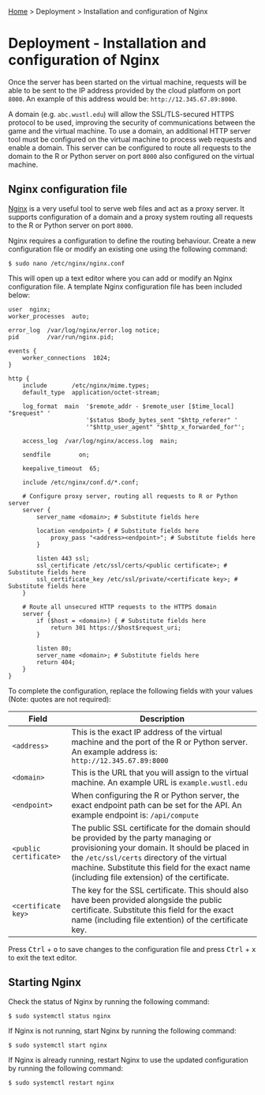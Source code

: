 [Home](../index.md) > Deployment > Installation and configuration of Nginx

# Deployment - Installation and configuration of Nginx

Once the server has been started on the virtual machine, requests will be able to be sent to the IP address provided by the cloud platform on port `8000`. An example of this address would be: `http://12.345.67.89:8000`.

A domain (e.g. `abc.wustl.edu`) will allow the SSL/TLS-secured HTTPS protocol to be used, improving the security of communications between the game and the virtual machine. To use a domain, an additional HTTP server tool must be configured on the virtual machine to process web requests and enable a domain. This server can be configured to route all requests to the domain to the R or Python server on port `8000` also configured on the virtual machine.

## Nginx configuration file

[Nginx](https://nginx.org/en/) is a very useful tool to serve web files and act as a proxy server. It supports configuration of a domain and a proxy system routing all requests to the R or Python server on port `8000`.

Nginx requires a configuration to define the routing behaviour. Create a new configuration file or modify an existing one using the following command:

```Shell
$ sudo nano /etc/nginx/nginx.conf
```

This will open up a text editor where you can add or modify an Nginx configuration file. A template Nginx configuration file has been included below:

```Nginx
user  nginx;
worker_processes  auto;

error_log  /var/log/nginx/error.log notice;
pid        /var/run/nginx.pid;

events {
    worker_connections  1024;
}

http {
    include       /etc/nginx/mime.types;
    default_type  application/octet-stream;

    log_format  main  '$remote_addr - $remote_user [$time_local] "$request" '
                      '$status $body_bytes_sent "$http_referer" '
                      '"$http_user_agent" "$http_x_forwarded_for"';

    access_log  /var/log/nginx/access.log  main;

    sendfile        on;

    keepalive_timeout  65;

    include /etc/nginx/conf.d/*.conf;

    # Configure proxy server, routing all requests to R or Python server
    server {
        server_name <domain>; # Substitute fields here

        location <endpoint> { # Substitute fields here
            proxy_pass "<address><endpoint>"; # Substitute fields here
        }

        listen 443 ssl;
        ssl_certificate /etc/ssl/certs/<public certificate>; # Substitute fields here
        ssl_certificate_key /etc/ssl/private/<certificate key>; # Substitute fields here
    }

    # Route all unsecured HTTP requests to the HTTPS domain
    server {
        if ($host = <domain>) { # Substitute fields here
            return 301 https://$host$request_uri;
        }

        listen 80;
        server_name <domain>; # Substitute fields here
        return 404;
    }
}
```

To complete the configuration, replace the following fields with your values (Note: quotes are not required):

| Field | Description |
| ----- | ----------- |
| `<address>` | This is the exact IP address of the virtual machine and the port of the R or Python server. An example address is: `http://12.345.67.89:8000` |
| `<domain>` | This is the URL that you will assign to the virtual machine. An example URL is `example.wustl.edu` |
| `<endpoint>` | When configuring the R or Python server, the exact endpoint path can be set for the API. An example endpoint is: `/api/compute` |
| `<public certificate>` | The public SSL certificate for the domain should be provided by the party managing or provisioning your domain. It should be placed in the `/etc/ssl/certs` directory of the virtual machine. Substitute this field for the exact name (including file extension) of the certificate. |
| `<certificate key>` | The key for the SSL certificate. This should also have been provided alongside the public certificate. Substitute this field for the exact name (including file extention) of the certificate key. |

Press <kbd>Ctrl</kbd> + <kbd>o</kbd> to save changes to the configuration file and press <kbd>Ctrl</kbd> + <kbd>x</kbd> to exit the text editor.

## Starting Nginx

Check the status of Nginx by running the following command:

```Shell
$ sudo systemctl status nginx
```

If Nginx is not running, start Nginx by running the following command:

```Shell
$ sudo systemctl start nginx
```

If Nginx is already running, restart Nginx to use the updated configuration by running the following command:

```Shell
$ sudo systemctl restart nginx
```
